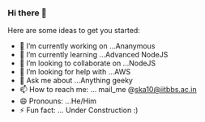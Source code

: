 ### Hi there 👋



Here are some ideas to get you started:

- 🔭 I’m currently working on ...Ananymous
- 🌱 I’m currently learning ...Advanced NodeJS
- 👯 I’m looking to collaborate on ...NodeJS
- 🤔 I’m looking for help with ...AWS
- 💬 Ask me about ...Anything geeky
- 📫 How to reach me: ... mail_me @ska10@iitbbs.ac.in
- 😄 Pronouns: ...He/Him
- ⚡ Fun fact: ... Under Construction :)
